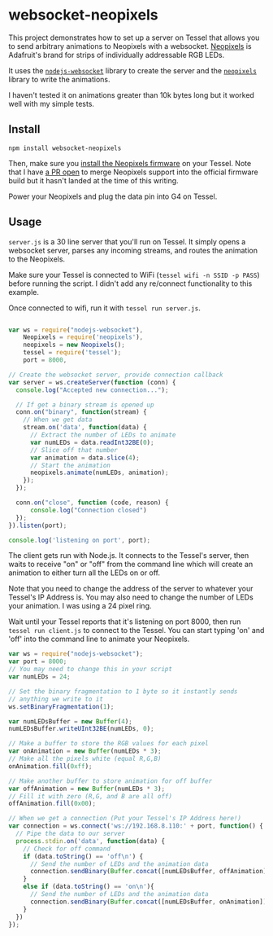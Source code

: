 websocket-neopixels
===================

This project demonstrates how to set up a server on Tessel that allows you to send arbitrary animations to Neopixels with a websocket. [Neopixels](http://www.adafruit.com/category/168) is Adafruit's brand for strips of individually addressable RGB LEDs.

It uses the [`nodejs-websocket`](https://github.com/sitegui/nodejs-websocket) library to create the server and the [`neopixels`](https://github.com/tessel/neopixels) library to write the animations. 

I haven't tested it on animations greater than 10k bytes long but it worked well with my simple tests. 


## Install
```
npm install websocket-neopixels
```

Then, make sure you [install the Neopixels firmware](https://github.com/tessel/neopixels#installation) on your Tessel. Note that I have [a PR open](https://github.com/tessel/firmware/pull/71) to merge Neopixels support into the official firmware build but it hasn't landed at the time of this writing.

Power your Neopixels and plug the data pin into G4 on Tessel.

## Usage

`server.js` is a 30 line server that you'll run on Tessel. It simply opens a websocket server, parses any incoming streams, and routes the animation to the Neopixels.

Make sure your Tessel is connected to WiFi (`tessel wifi -n SSID -p PASS`) before running the script. I didn't add any re/connect functionality to this example.

Once connected to wifi, run it with `tessel run server.js`. 
```.js

var ws = require("nodejs-websocket"),
    Neopixels = require('neopixels'),
    neopixels = new Neopixels();
    tessel = require('tessel');
    port = 8000,

// Create the websocket server, provide connection callback
var server = ws.createServer(function (conn) {
  console.log("Accepted new connection...");

  // If get a binary stream is opened up
  conn.on("binary", function(stream) {
    // When we get data
    stream.on('data', function(data) {
      // Extract the number of LEDs to animate
      var numLEDs = data.readInt32BE(0);
      // Slice off that number
      var animation = data.slice(4);
      // Start the animation
      neopixels.animate(numLEDs, animation);
    });
  });

  conn.on("close", function (code, reason) {
      console.log("Connection closed")
  });
}).listen(port);

console.log('listening on port', port);
```

The client gets run with Node.js. It connects to the Tessel's server, then waits to receive "on" or "off" from the command line which will create an animation to either turn all the LEDs on or off.

Note that you need to change the address of the server to whatever your Tessel's IP Address is. You may also need to change the number of LEDs your animation. I was using a 24 pixel ring. 

Wait until your Tessel reports that it's listening on port 8000, then run `tessel run client.js` to connect to the Tessel. You can start typing 'on' and 'off' into the command line to animate your Neopixels.
```.js
var ws = require("nodejs-websocket");
var port = 8000;
// You may need to change this in your script
var numLEDs = 24;

// Set the binary fragmentation to 1 byte so it instantly sends
// anything we write to it
ws.setBinaryFragmentation(1);

var numLEDsBuffer = new Buffer(4);
numLEDsBuffer.writeUInt32BE(numLEDs, 0);

// Make a buffer to store the RGB values for each pixel
var onAnimation = new Buffer(numLEDs * 3);
// Make all the pixels white (equal R,G,B)
onAnimation.fill(0xff);

// Make another buffer to store animation for off buffer
var offAnimation = new Buffer(numLEDs * 3);
// Fill it with zero (R,G, and B are all off)
offAnimation.fill(0x00);

// When we get a connection (Put your Tessel's IP Address here!)
var connection = ws.connect('ws://192.168.8.110:' + port, function() {
  // Pipe the data to our server
  process.stdin.on('data', function(data) {
    // Check for off command
    if (data.toString() == 'off\n') {
      // Send the number of LEDs and the animation data
      connection.sendBinary(Buffer.concat([numLEDsBuffer, offAnimation]));
    }
    else if (data.toString() == 'on\n'){
      // Send the number of LEDs and the animation data
      connection.sendBinary(Buffer.concat([numLEDsBuffer, onAnimation]));
    }
  })
});

```


